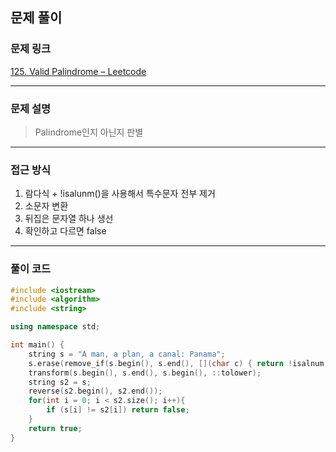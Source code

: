 ##  문제 풀이

###  문제 링크  
[125. Valid Palindrome – Leetcode](https://leetcode.com/problems/valid-palindrome/)

---

###  문제 설명  
> Palindrome인지 아닌지 판별
---

###  접근 방식  
1. 람다식 + !isalunm()을 사용해서 특수문자 전부 제거
2. 소문자 변환
3. 뒤집은 문자열 하나 생선
4. 확인하고 다르면 false
---

### 풀이 코드

```cpp
#include <iostream>
#include <algorithm>
#include <string>

using namespace std;

int main() {
    string s = "A man, a plan, a canal: Panama";
    s.erase(remove_if(s.begin(), s.end(), [](char c) { return !isalnum(c);}), s.end());
    transform(s.begin(), s.end(), s.begin(), ::tolower);
    string s2 = s;
    reverse(s2.begin(), s2.end());
    for(int i = 0; i < s2.size(); i++){
        if (s[i] != s2[i]) return false;
    }
    return true;
}
```


